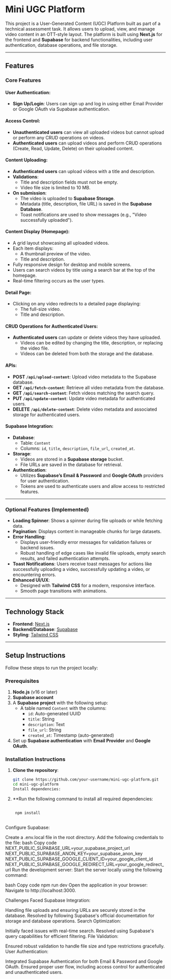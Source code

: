 # Mini UGC Platform

This project is a User-Generated Content (UGC) Platform built as part of a technical assessment task. It allows users to upload, view, and manage video content in an OTT-style layout. The platform is built using **Next.js** for the frontend and **Supabase** for backend functionalities, including user authentication, database operations, and file storage.

---

## Features

### Core Features

#### User Authentication:
- **Sign Up/Login**: Users can sign up and log in using either Email Provider or Google OAuth via Supabase authentication.
  
#### Access Control:
- **Unauthenticated users** can view all uploaded videos but cannot upload or perform any CRUD operations on videos.
- **Authenticated users** can upload videos and perform CRUD operations (Create, Read, Update, Delete) on their uploaded content.

#### Content Uploading:
- **Authenticated users** can upload videos with a title and description.
- **Validations**:
  - Title and description fields must not be empty.
  - Video file size is limited to 10 MB.
- **On submission**:
  - The video is uploaded to **Supabase Storage**.
  - Metadata (title, description, file URL) is saved in the **Supabase Database**.
  - Toast notifications are used to show messages (e.g., "Video successfully uploaded").

#### Content Display (Homepage):
- A grid layout showcasing all uploaded videos.
- Each item displays:
  - A thumbnail preview of the video.
  - Title and description.
- Fully responsive design for desktop and mobile screens.
- Users can search videos by title using a search bar at the top of the homepage.
- Real-time filtering occurs as the user types.

#### Detail Page:
- Clicking on any video redirects to a detailed page displaying:
  - The full-size video.
  - Title and description.

#### CRUD Operations for Authenticated Users:
- **Authenticated users** can update or delete videos they have uploaded.
  - Videos can be edited by changing the title, description, or replacing the video file.
  - Videos can be deleted from both the storage and the database.

#### APIs:
- **POST `/api/upload-content`**: Upload video metadata to the Supabase database.
- **GET `/api/fetch-content`**: Retrieve all video metadata from the database.
- **GET `/api/search-content`**: Fetch videos matching the search query.
- **PUT `/api/update-content`**: Update video metadata for authenticated users.
- **DELETE `/api/delete-content`**: Delete video metadata and associated storage for authenticated users.

#### Supabase Integration:
- **Database**:
  - Table: `Content`
  - Columns: `id`, `title`, `description`, `file_url`, `created_at`.
- **Storage**:
  - Videos are stored in a **Supabase storage** bucket.
  - File URLs are saved in the database for retrieval.
- **Authentication**:
  - Utilizes **Supabase’s Email & Password** and **Google OAuth** providers for user authentication.
  - Tokens are used to authenticate users and allow access to restricted features.

---

### Optional Features (Implemented)

- **Loading Spinner**: Shows a spinner during file uploads or while fetching data.
- **Pagination**: Displays content in manageable chunks for large datasets.
- **Error Handling**:
  - Displays user-friendly error messages for validation failures or backend issues.
  - Robust handling of edge cases like invalid file uploads, empty search results, and failed authentication attempts.
- **Toast Notifications**: Users receive toast messages for actions like successfully uploading a video, successfully updating a video, or encountering errors.
- **Enhanced UI/UX**:
  - Designed with **Tailwind CSS** for a modern, responsive interface.
  - Smooth page transitions with animations.

---

## Technology Stack

- **Frontend**: [Next.js](https://nextjs.org/)
- **Backend/Database**: [Supabase](https://supabase.com/)
- **Styling**: [Tailwind CSS](https://tailwindcss.com/)

---

## Setup Instructions

Follow these steps to run the project locally:

### Prerequisites

1. **Node.js** (v16 or later)
2. **Supabase account**
3. A **Supabase project** with the following setup:
   - A table named `Content` with the columns:
     - `id`: Auto-generated UUID
     - `title`: String
     - `description`: Text
     - `file_url`: String
     - `created_at`: Timestamp (auto-generated)
4. Set up **Supabase authentication** with **Email Provider** and **Google OAuth**.

### Installation Instructions

1. **Clone the repository**:
   ```bash
   git clone https://github.com/your-username/mini-ugc-platform.git
   cd mini-ugc-platform
   Install dependencies:
2. **Run the following command to install all required dependencies:
    ```bash
     
     npm install
  
Configure Supabase:

Create a .env.local file in the root directory.
Add the following credentials to the file:
bash
Copy code
NEXT_PUBLIC_SUPABASE_URL=your_supabase_project_url
NEXT_PUBLIC_SUPABASE_ANON_KEY=your_supabase_anon_key
NEXT_PUBLIC_SUPABASE_GOOGLE_CLIENT_ID=your_google_client_id
NEXT_PUBLIC_SUPABASE_GOOGLE_REDIRECT_URL=your_google_redirect_url
Run the development server:
Start the server locally using the following command:

bash
Copy code
npm run dev
Open the application in your browser:
Navigate to http://localhost:3000.

Challenges Faced
Supabase Integration:

Handling file uploads and ensuring URLs are securely stored in the database.
Resolved by following Supabase's official documentation for storage and database operations.
Search Optimization:

Initially faced issues with real-time search.
Resolved using Supabase's query capabilities for efficient filtering.
File Validation:

Ensured robust validation to handle file size and type restrictions gracefully.
User Authentication:

Integrated Supabase Authentication for both Email & Password and Google OAuth.
Ensured proper user flow, including access control for authenticated and unauthenticated users.



